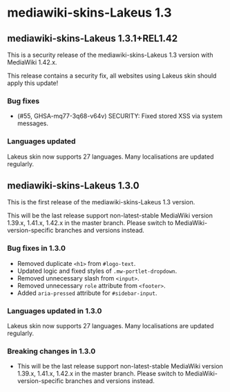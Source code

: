 # mediawiki-skins-Lakeus 1.3

## mediawiki-skins-Lakeus 1.3.1+REL1.42

This is a security release of the mediawiki-skins-Lakeus 1.3 version with MediaWiki 1.42.x.

This release contains a security fix, all websites using Lakeus skin should apply this update!

### Bug fixes

* (#55, GHSA-mq77-3q68-v64v) SECURITY: Fixed stored XSS via system messages.

### Languages updated

Lakeus skin now supports 27 languages. Many localisations are updated regularly.

## mediawiki-skins-Lakeus 1.3.0

This is the first release of the mediawiki-skins-Lakeus 1.3 version.

This will be the last release support non-latest-stable MediaWiki version
1.39.x, 1.41.x, 1.42.x in the master branch.
Please switch to MediaWiki-version-specific branches and versions instead.

### Bug fixes in 1.3.0

* Removed duplicate `<h1>` from `#logo-text`.
* Updated logic and fixed styles of `.mw-portlet-dropdown`.
* Removed unnecessary slash from `<input>`.
* Removed unnecessary `role` attribute from `<footer>`.
* Added `aria-pressed` attribute for `#sidebar-input`.

### Languages updated in 1.3.0

Lakeus skin now supports 27 languages. Many localisations are updated regularly.

### Breaking changes in 1.3.0

* This will be the last release support non-latest-stable MediaWiki version
  1.39.x, 1.41.x, 1.42.x in the master branch.
  Please switch to MediaWiki-version-specific branches and versions instead.

